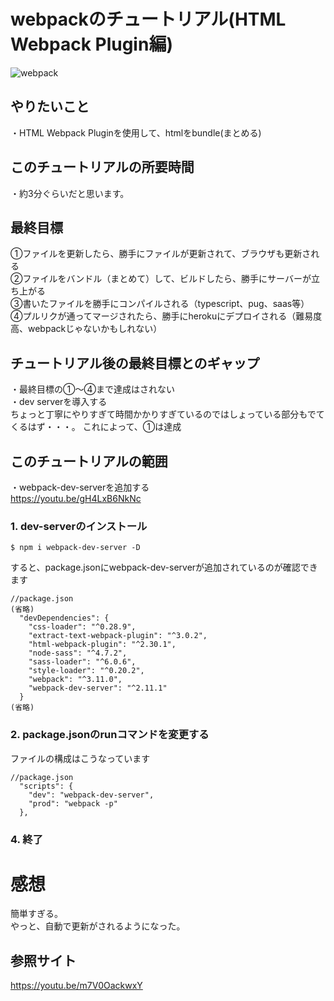 # webpackのチュートリアル(HTML Webpack Plugin編)
![webpack](https://webpack.js.org/cd0bb358c45b584743d8ce4991777c42.svg "webpack")

## やりたいこと
・HTML Webpack Pluginを使用して、htmlをbundle(まとめる)

## このチュートリアルの所要時間
・約3分ぐらいだと思います。

## 最終目標
①ファイルを更新したら、勝手にファイルが更新されて、ブラウザも更新される  
②ファイルをバンドル（まとめて）して、ビルドしたら、勝手にサーバーが立ち上がる  
③書いたファイルを勝手にコンパイルされる（typescript、pug、saas等）  
④プルリクが通ってマージされたら、勝手にherokuにデプロイされる（難易度高、webpackじゃないかもしれない）  

## チュートリアル後の最終目標とのギャップ
・最終目標の①〜④まで達成はされない  
・dev serverを導入する  
ちょっと丁寧にやりすぎて時間かかりすぎているのではしょっている部分もでてくるはず・・・。
これによって、①は達成


## このチュートリアルの範囲
・webpack-dev-serverを追加する  
<https://youtu.be/gH4LxB6NkNc>

### 1. dev-serverのインストール

~~~
$ npm i webpack-dev-server -D
~~~

すると、package.jsonにwebpack-dev-serverが追加されているのが確認できます

~~~
//package.json
(省略)
  "devDependencies": {
    "css-loader": "^0.28.9",
    "extract-text-webpack-plugin": "^3.0.2",
    "html-webpack-plugin": "^2.30.1",
    "node-sass": "^4.7.2",
    "sass-loader": "^6.0.6",
    "style-loader": "^0.20.2",
    "webpack": "^3.11.0",
    "webpack-dev-server": "^2.11.1"
  }
(省略)
~~~

### 2. package.jsonのrunコマンドを変更する

ファイルの構成はこうなっています
~~~
//package.json
  "scripts": {
    "dev": "webpack-dev-server",
    "prod": "webpack -p"
  },
~~~


### 4. 終了


# 感想
簡単すぎる。  
やっと、自動で更新がされるようになった。

## 参照サイト
<https://youtu.be/m7V0OackwxY>
